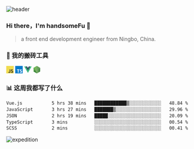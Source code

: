 ![header](https://raw.githubusercontent.com/fzq1998/fzq1998/master/header.png)

### Hi there，I'm handsomeFu 👋

> a front end development engineer from Ningbo, China.

### 🔧 我的搬砖工具
<code><img height="20" src="https://raw.githubusercontent.com/github/explore/80688e429a7d4ef2fca1e82350fe8e3517d3494d/topics/javascript/javascript.png" alt="javascript"></code>
<code><img height="20" src="https://raw.githubusercontent.com/github/explore/80688e429a7d4ef2fca1e82350fe8e3517d3494d/topics/typescript/typescript.png" alt="typescript"></code>
<code><img height="20" src="https://raw.githubusercontent.com/github/explore/80688e429a7d4ef2fca1e82350fe8e3517d3494d/topics/vue/vue.png" alt="vue"></code>
<code><img height="20" src="https://raw.githubusercontent.com/github/explore/80688e429a7d4ef2fca1e82350fe8e3517d3494d/topics/nodejs/nodejs.png" alt="nodejs"></code>



### 📊 这周我都写了什么
<!--START_SECTION:waka-->

```txt
Vue.js           5 hrs 38 mins   ████████████▒░░░░░░░░░░░░   48.84 %
JavaScript       3 hrs 27 mins   ███████▒░░░░░░░░░░░░░░░░░   29.96 %
JSON             2 hrs 19 mins   █████░░░░░░░░░░░░░░░░░░░░   20.09 %
TypeScript       3 mins          ░░░░░░░░░░░░░░░░░░░░░░░░░   00.54 %
SCSS             2 mins          ░░░░░░░░░░░░░░░░░░░░░░░░░   00.41 %
```

<!--END_SECTION:waka-->


![expedition](https://raw.githubusercontent.com/fzq1998/fzq1998/master/expedition.gif)


